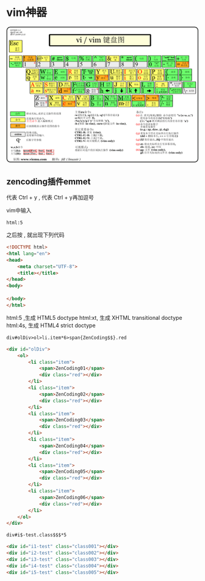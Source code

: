 # vim神器
![image](https://raw.githubusercontent.com/shoukaiseki/blogdoc/master/%E6%8A%80%E6%9C%AF%E5%88%86%E4%BA%AB/01vim%E7%A5%9E%E5%99%A8/img/vim.gif)

## zencoding插件emmet

<c-y> 代表 Ctrl + y 
<c-y>, 代表 Ctrl + y再加逗号

vim中输入
```
html:5
```
之后按 <c-y>, 就出现下列代码

```Html
<!DOCTYPE html>
<html lang="en">
<head>
	<meta charset="UTF-8">
	<title></title>
</head>
<body>
	
</body>
</html>
```

html:5 ,生成 HTML5 doctype 
html:xt, 生成 XHTML transitional doctype 
html:4s, 生成 HTML4 strict doctype

```
div#olDiv>ol>li.item*6>span{ZenCoding$$}.red	
```
```Html
<div id="olDiv">
	<ol>
		<li class="item">
			<span>ZenCoding01</span>
			<div class="red"></div>
		</li>
		<li class="item">
			<span>ZenCoding02</span>
			<div class="red"></div>
		</li>
		<li class="item">
			<span>ZenCoding03</span>
			<div class="red"></div>
		</li>
		<li class="item">
			<span>ZenCoding04</span>
			<div class="red"></div>
		</li>
		<li class="item">
			<span>ZenCoding05</span>
			<div class="red"></div>
		</li>
		<li class="item">
			<span>ZenCoding06</span>
			<div class="red"></div>
		</li>
	</ol>
</div>
```

```
div#i$-test.class$$$*5
```

```Html
<div id="i1-test" class="class001"></div>
<div id="i2-test" class="class002"></div>
<div id="i3-test" class="class003"></div>
<div id="i4-test" class="class004"></div>
<div id="i5-test" class="class005"></div>
```
